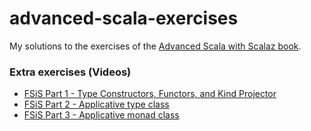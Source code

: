 advanced-scala-exercises
========================

My solutions to the exercises of the [Advanced Scala with Scalaz book](http://underscore.io/training/courses/advanced-scala-scalaz/).

### Extra exercises (Videos)

* [FSiS Part 1 - Type Constructors, Functors, and Kind Projector](https://www.youtube.com/watch?v=Dsd4pc99FSY)
* [FSiS Part 2 - Applicative type class](https://www.youtube.com/watch?v=tD_EyIKqqCk) 
* [FSiS Part 3 - Applicative monad class](https://www.youtube.com/watch?v=VWCtLhH815M)